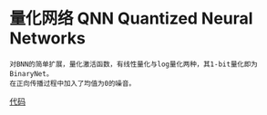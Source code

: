 # 量化网络 QNN Quantized Neural Networks
    对BNN的简单扩展，量化激活函数，有线性量化与log量化两种，其1-bit量化即为BinaryNet。
    在正向传播过程中加入了均值为0的噪音。

[代码](https://github.com/Ewenwan/quantized-cnn)

